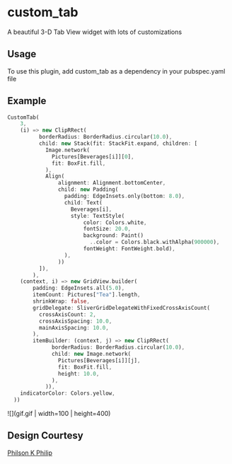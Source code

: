# custom_tab

A beautiful 3-D Tab View widget with lots of customizations

## Usage

To use this plugin, add custom_tab as a dependency in your pubspec.yaml file

## Example

```dart
CustomTab(
    3,
    (i) => new ClipRRect(
          borderRadius: BorderRadius.circular(10.0),
          child: new Stack(fit: StackFit.expand, children: [
            Image.network(
              Pictures[Beverages[i]][0],
              fit: BoxFit.fill,
            ),
            Align(
                alignment: Alignment.bottomCenter,
                child: new Padding(
                  padding: EdgeInsets.only(bottom: 8.0),
                  child: Text(
                    Beverages[i],
                    style: TextStyle(
                        color: Colors.white,
                        fontSize: 20.0,
                        background: Paint()
                          ..color = Colors.black.withAlpha(900000),
                        fontWeight: FontWeight.bold),
                  ),
                ))
          ]),
        ),
    (context, i) => new GridView.builder(
        padding: EdgeInsets.all(5.0),
        itemCount: Pictures["Tea"].length,
        shrinkWrap: false,
        gridDelegate: SliverGridDelegateWithFixedCrossAxisCount(
          crossAxisCount: 2,
          crossAxisSpacing: 10.0,
          mainAxisSpacing: 10.0,
        ),
        itemBuilder: (context, j) => new ClipRRect(
              borderRadius: BorderRadius.circular(10.0),
              child: new Image.network(
                Pictures[Beverages[i]][j],
                fit: BoxFit.fill,
                height: 10.0,
              ),
            )),
    indicatorColor: Colors.yellow,
  ))
```

![](gif.gif | width=100 | height=400)

## Design Courtesy
[Philson K Philip](https://github.com/philson-philip)
